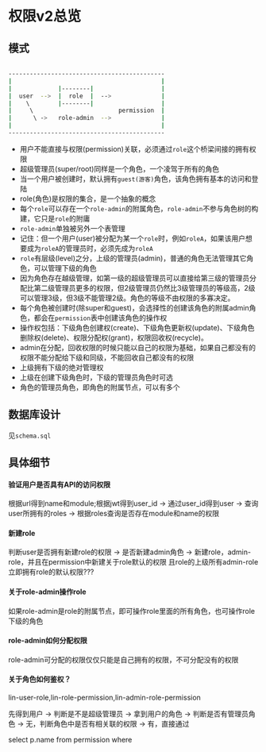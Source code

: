 # 权限v2总览

## 模式


```sh

--------------------------------------------
|                                          |
|             |--------|                   |
|  user  -->  |  role  |  -->              |
|    \        |--------|                   |
|     \                        permission  |
|      \ ->   role-admin  -->              |
|                                          |
--------------------------------------------
```

- 用户不能直接与权限(permission)关联，必须通过`role`这个桥梁间接的拥有权限
- 超级管理员(super/root)同样是一个角色，一个凌驾于所有的角色
- 当一个用户被创建时，默认拥有`guest(游客)`角色，该角色拥有基本的访问和登陆
- role(角色)是权限的集合，是一个抽象的概念
- 每个`role`可以存在一个`role-admin`的附属角色，`role-admin`不参与角色树的构建，它只是`role`的附庸
- `role-admin`单独被另外一个表管理
- 记住：但一个用户(user)被分配为某一个`role`时，例如`roleA`，如果该用户想要成为`roleA`的管理员时，必须先成为`roleA`
- `role`有层级(level)之分，上级的管理员(admin)，普通的角色无法管理其它角色，可以管理下级的角色
- 因为角色存在越级管理，如第一级的超级管理员可以直接给第三级的管理员分配比第二级管理员更多的权限，但2级管理员仍然比3级管理员的等级高，2级可以管理3级，但3级不能管理2级。角色的等级不由权限的多寡决定。
- 每个角色被创建时(除super和guest)，会选择性的创建该角色的附属admin角色，都会在`permission`表中创建该角色的操作权
- 操作权包括：下级角色创建权(create)、下级角色更新权(update)、下级角色删除权(delete)、权限分配权(grant)，权限回收权(recycle)。
- admin在分配，回收权限的时候只能以自己的权限为基础，如果自己都没有的权限不能分配给下级和同级，不能回收自己都没有的权限
- 上级拥有下级的绝对管理权
- 上级在创建下级角色时，下级的管理员角色时可选
- 角色的管理员角色，即角色的附属节点，可以有多个

## 数据库设计

见`schema.sql`

## 具体细节

#### 验证用户是否具有API的访问权限

根据url得到name和module;根据jwt得到user_id -> 通过user_id得到user -> 查询user所拥有的roles -> 根据roles查询是否存在module和name的权限

#### 新建role

判断user是否拥有新建role的权限 -> 是否新建admin角色 -> 新建role，admin-role，并且在permission中新建关于role默认的权限
且role的上级所有admin-role立即拥有role的默认权限???

#### 关于role-admin操作role

如果role-admin是role的附属节点，即可操作role里面的所有角色，也可操作role下级的角色

#### role-admin如何分配权限

role-admin可分配的权限仅仅只能是自己拥有的权限，不可分配没有的权限


#### 关于角色如何鉴权？

lin-user-role,lin-role-permission,lin-admin-role-permission

先得到用户 -> 判断是不是超级管理员 -> 拿到用户的角色  -> 判断是否有管理员角色  -> 无，判断角色中是否有相关联的权限
                                                -> 有，直接通过
                                            
select p.name from permission where 